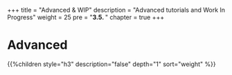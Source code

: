 +++
title = "Advanced & WIP"
description = "Advanced tutorials and Work In Progress"
weight = 25 
pre = "<b>3.5. </b>"
chapter = true
+++

# Advanced

{{%children style="h3" description="false" depth="1" sort="weight" %}}
